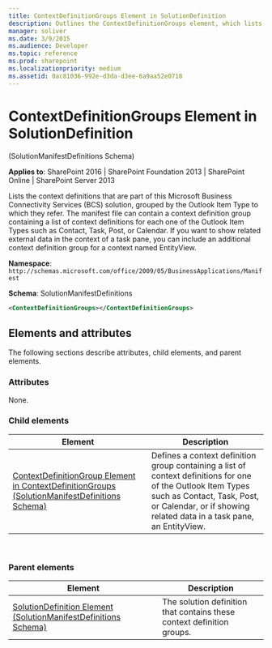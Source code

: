 ```yaml
---
title: ContextDefinitionGroups Element in SolutionDefinition
description: Outlines the ContextDefinitionGroups element, which lists the context definitions that are part of this Microsoft Business Connectivity Services (BCS) solution
manager: soliver
ms.date: 3/9/2015
ms.audience: Developer
ms.topic: reference
ms.prod: sharepoint
ms.localizationpriority: medium
ms.assetid: 0ac81036-992e-d3da-d3ee-6a9aa52e0718
---
```


# ContextDefinitionGroups Element in SolutionDefinition 

(SolutionManifestDefinitions Schema)

**Applies to**: SharePoint 2016 | SharePoint Foundation 2013 | SharePoint Online | SharePoint Server 2013

Lists the context definitions that are part of this Microsoft Business Connectivity Services (BCS) solution, grouped by the Outlook Item Type to which they refer. The manifest file can contain a context definition group containing a list of context definitions for each one of the Outlook Item Types such as Contact, Task, Post, or Calendar. If you want to show related external data in the context of a task pane, you can include an additional context definition group for a context named EntityView.

**Namespace**: `http://schemas.microsoft.com/office/2009/05/BusinessApplications/Manifest`

**Schema**: SolutionManifestDefinitions

```XML
<ContextDefinitionGroups></ContextDefinitionGroups>
```

## Elements and attributes

The following sections describe attributes, child elements, and parent elements.

### Attributes

None.

### Child elements

|Element|Description|
|----------|-----------|
|[ContextDefinitionGroup Element in ContextDefinitionGroups (SolutionManifestDefinitions Schema)](contextdefinitiongroup-element-in-contextdefinitiongroups-solutionmanifestdefini.md)|Defines a context definition group containing a list of context definitions for one of the Outlook Item Types such as Contact, Task, Post, or Calendar, or if showing related data in a task pane, an EntityView.|

<br/>

### Parent elements

|Element|Description|
|----------|-----------|
|[SolutionDefinition Element (SolutionManifestDefinitions Schema)](solutiondefinition-element-solutionmanifestdefinitions-schema.md)|The solution definition that contains these context definition groups.|

<br/>

<br/>








